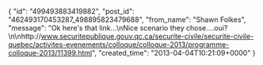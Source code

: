 {
   "id": "499493883419882",
   "post_id": "462493170453287_498895823479688",
   "from_name": "Shawn Folkes",
   "message": "Ok here's that link...\nNice scenario they chose....oui? \n\nhttp://www.securitepublique.gouv.qc.ca/securite-civile/securite-civile-quebec/activites-evenements/colloque/colloque-2013/programme-colloque-2013/11399.html",
   "created_time": "2013-04-04T10:21:09+0000"
 }
